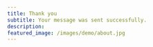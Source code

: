 ```yaml
---
title: Thank you
subtitle: Your message was sent successfully.
description:
featured_image: /images/demo/about.jpg
---
```

